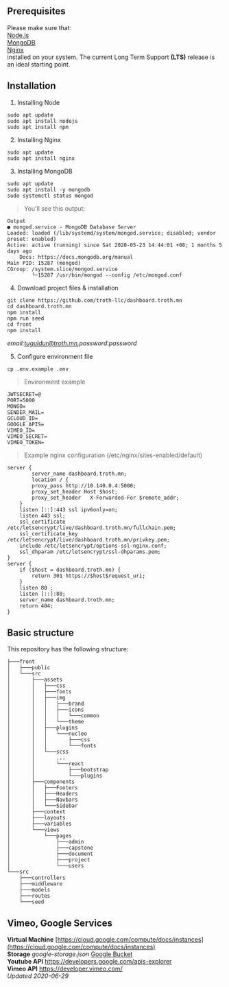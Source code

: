 ## Prerequisites

Please make sure that: <br>
[Node.js](https://nodejs.org/en/) <br>
[MongoDB](https://docs.mongodb.com/manual/installation/)<br>
[Nginx](http://nginx.org/en/download.html)<br>
installed on your system. The current Long Term Support **(LTS)** release is an ideal starting point.

## Installation

1. Installing Node

```shell
sudo apt update
sudo apt install nodejs
sudo apt install npm
```

2. Installing Nginx

```shell
sudo apt update
sudo apt install nginx
```

3. Installing MongoDB

```shell
sudo apt update
sudo apt install -y mongodb
sudo systemctl status mongod
```

> You’ll see this output:

    Output
    ● mongod.service - MongoDB Database Server
    Loaded: loaded (/lib/systemd/system/mongod.service; disabled; vendor preset: enabled)
    Active: active (running) since Sat 2020-05-23 14:44:01 +08; 1 months 5 days ago
        Docs: https://docs.mongodb.org/manual
    Main PID: 15287 (mongod)
    CGroup: /system.slice/mongod.service
            └─15287 /usr/bin/mongod --config /etc/mongod.conf

4. Download project files & installation

```shell
git clone https://github.com/troth-llc/dashboard.troth.mn
cd dashboard.troth.mn
npm install
npm run seed
cd front
npm install
```

_email:tuguldur@troth.mn,password:password_

5. Configure environment file

```
cp .env.example .env
```

> Environment example

```
JWTSECRET=@
PORT=5000
MONGO=
SENDER_MAIL=
GCLOUD_ID=
GOOGLE_APIS=
VIMEO_ID=
VIMEO_SECRET=
VIMEO_TOKEN=
```

> Example nginx configuration (/etc/nginx/sites-enabled/default)

```
server {
        server_name dashboard.troth.mn;
        location / {
        proxy_pass http://10.140.0.4:5000;
        proxy_set_header Host $host;
        proxy_set_header   X-Forwarded-For $remote_addr;
    }
    listen [::]:443 ssl ipv6only=on;
    listen 443 ssl;
    ssl_certificate /etc/letsencrypt/live/dashboard.troth.mn/fullchain.pem;
    ssl_certificate_key /etc/letsencrypt/live/dashboard.troth.mn/privkey.pem;
    include /etc/letsencrypt/options-ssl-nginx.conf;
    ssl_dhparam /etc/letsencrypt/ssl-dhparams.pem;
}
server {
    if ($host = dashboard.troth.mn) {
        return 301 https://$host$request_uri;
    }
    listen 80 ;
    listen [::]:80;
    server_name dashboard.troth.mn;
    return 404;
}
```

## Basic structure

This repository has the following structure:

```text
├───front
│   ├───public
│   └───src
│       ├───assets
│       │   ├───css
│       │   ├───fonts
│       │   ├───img
│       │   │   ├───brand
│       │   │   ├───icons
│       │   │   │   └───common
│       │   │   └───theme
│       │   ├───plugins
│       │   │   └───nucleo
│       │   │       ├───css
│       │   │       └───fonts
│       │   └───scss
│       │       ...
│       │       └───react
│       │           ├───bootstrap
│       │           └───plugins
│       ├───components
│       │   ├───Footers
│       │   ├───Headers
│       │   ├───Navbars
│       │   └───Sidebar
│       ├───context
│       ├───layouts
│       ├───variables
│       └───views
│           └───pages
│               ├───admin
│               ├───capstone
│               ├───document
│               ├───project
│               └───users
└───src
    ├───controllers
    ├───middleware
    ├───models
    ├───routes
    └───seed
```

## Vimeo, Google Services

**Virtual Machine** [https://cloud.google.com/compute/docs/instances](https://cloud.google.com/compute/docs/instances)<br>
**Storage** _google-storage.json_
[Google Bucket](https://cloud.google.com/storage/docs/creating-buckets)<br>
**Youtube API** https://developers.google.com/apis-explorer<br>
**Vimeo API** https://developer.vimeo.com/<br>
_Updated 2020-06-29_
